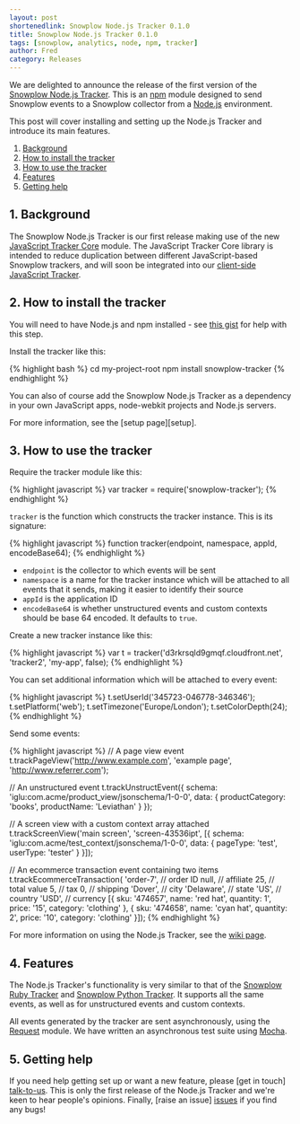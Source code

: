 ```yaml
---
layout: post
shortenedlink: Snowplow Node.js Tracker 0.1.0
title: Snowplow Node.js Tracker 0.1.0
tags: [snowplow, analytics, node, npm, tracker]
author: Fred
category: Releases
---
```


We are delighted to announce the release of the first version of the [Snowplow Node.js Tracker][repo]. This is an [npm][npm] module designed to send Snowplow events to a Snowplow collector from a [Node.js][node-js] environment.

This post will cover installing and setting up the Node.js Tracker and introduce its main features.

1. [Background](/blog/2014/08/xx/snowplow-node.js-tracker-0.1.0-released/#background)
2. [How to install the tracker](/blog/2014/08/xx/snowplow-node.js-tracker-0.1.0-released/#install)
3. [How to use the tracker](/blog/2014/08/xx/snowplow-node.js-tracker-0.1.0-released/#usage)
4. [Features](/blog/2014/08/xx/snowplow-node.js-tracker-0.1.0-released/#features)
5. [Getting help](/blog/2014/08/xx/snowplow-node.js-tracker-0.1.0-released/#help)

<!--more-->

<div class="html">
<h2><a name="background">1. Background</a></h2>
</div>

The Snowplow Node.js Tracker is our first release making use of the new [JavaScript Tracker Core][tracker-core] module. The JavaScript Tracker Core library is intended to reduce duplication between different JavaScript-based Snowplow trackers, and will soon be integrated into our [client-side JavaScript Tracker][client-tracker].

<div class="html">
<h2><a name="install">2. How to install the tracker</a></h2>
</div>

You will need to have Node.js and npm installed - see [this gist][gist] for help with this step.

Install the tracker like this:

{% highlight bash %}
cd my-project-root
npm install snowplow-tracker
{% endhighlight %}

You can also of course add the Snowplow Node.js Tracker as a dependency in your own JavaScript apps, node-webkit projects and Node.js servers.

For more information, see the [setup page][setup].

<div class="html">
<h2><a name="usage">3. How to use the tracker</a></h2>
</div>

Require the tracker module like this:

{% highlight javascript %}
var tracker = require('snowplow-tracker');
{% endhighlight %}

`tracker` is the function which constructs the tracker instance. This is its signature:

{% highlight javascript %}
function tracker(endpoint, namespace, appId, encodeBase64);
{% endhighlight %}

* `endpoint` is the collector to which events will be sent
* `namespace` is a name for the tracker instance which will be attached to all events that it sends, making it easier to identify their source
* `appId` is the application ID
* `encodeBase64` is whether unstructured events and custom contexts should be base 64 encoded. It defaults to `true`.

Create a new tracker instance like this:

{% highlight javascript %}
var t = tracker('d3rkrsqld9gmqf.cloudfront.net', 'tracker2', 'my-app', false);
{% endhighlight %}

You can set additional information which will be attached to every event:

{% highlight javascript %}
t.setUserId('345723-046778-346346');
t.setPlatform('web');
t.setTimezone('Europe/London');
t.setColorDepth(24);
{% endhighlight %}

Send some events:

{% highlight javascript %}
// A page view event
t.trackPageView('http://www.example.com', 'example page', 'http://www.referrer.com');

// An unstructured event
t.trackUnstructEvent({
	schema: 'iglu:com.acme/product_view/jsonschema/1-0-0',
	data: {
		productCategory: 'books',
		productName: 'Leviathan'
	}
});

// A screen view with a custom context array attached
t.trackScreenView('main screen', 'screen-43536ipt', [{
	schema: 'iglu:com.acme/test_context/jsonschema/1-0-0',
	data: {
		pageType: 'test',
		userType: 'tester'
	}
}]);

// An ecommerce transaction event containing two items
t.trackEcommerceTransaction(
	'order-7',   // order ID
	null,        // affiliate
	25,          // total value
	5,           // tax
	0,           // shipping
	'Dover',     // city
	'Delaware',  // state
	'US',        // country
	'USD',       // currency
	[{
		sku: '474657',
		name: 'red hat',
		quantity: 1',
		price: '15',
		category: 'clothing'
	},
	{
		sku: '474658',
		name: 'cyan hat',
		quantity: 2',
		price: '10',
		category: 'clothing'
	}]);
{% endhighlight %}

For more information on using the Node.js Tracker, see the [wiki page][wiki].

<div class="html">
<h2><a name="features">4. Features</a></h2>
</div>

The Node.js Tracker's functionality is very similar to that of the [Snowplow Ruby Tracker][ruby-tracker] and [Snowplow Python Tracker][python-tracker]. It supports all the same events, as well as for unstructured events and custom contexts.

All events generated by the tracker are sent asynchronously, using the [Request][request] module. We have written an asynchronous test suite using [Mocha][mocha].

<div class="html">
<h2><a name="help">5. Getting help</a></h2>
</div>

If you need help getting set up or want a new feature, please [get in touch] [talk-to-us]. This is only the first release of the Node.js Tracker and we're keen to hear people's opinions. Finally, [raise an issue] [issues] if you find any bugs!

[repo]: https://github.com/snowplow/snowplow-nodejs-tracker
[tracker-core]: https://github.com/snowplow/snowplow-javascript-tracker/tree/master/core
[client-tracker]: https://github.com/snowplow/snowplow-javascript-tracker
[ruby-tracker]: https://github.com/snowplow/snowplow-ruby-tracker
[python-tracker]: https://github.com/snowplow/snowplow-python-tracker
[npm]: https://www.npmjs.org/
[node-js]: http://nodejs.org/
[gist]: https://gist.github.com/isaacs/579814
[request]: https://github.com/mikeal/request
[mocha]: http://visionmedia.github.io/mocha/
[wiki]:  https://github.com/snowplow/snowplow/wiki/Node.js-tracker-setup
[wiki]:  https://github.com/snowplow/snowplow/wiki/Node.js-Tracker
[talk-to-us]: https://github.com/snowplow/snowplow/wiki/Talk-to-us
[issues]: https://github.com/snowplow/snowplow-nodejs-tracker/issues
